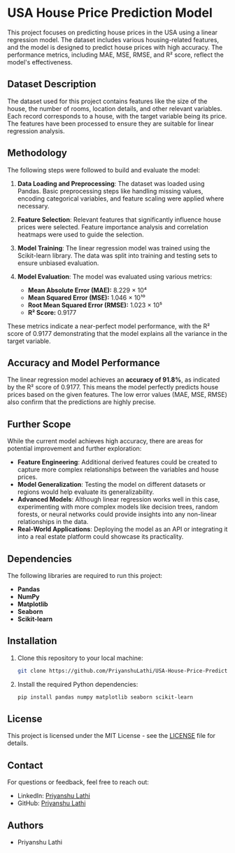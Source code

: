 # USA House Price Prediction Model

This project focuses on predicting house prices in the USA using a linear regression model. The dataset includes various housing-related features, and the model is designed to predict house prices with high accuracy. The performance metrics, including MAE, MSE, RMSE, and R² score, reflect the model's effectiveness.

## Dataset Description

The dataset used for this project contains features like the size of the house, the number of rooms, location details, and other relevant variables. Each record corresponds to a house, with the target variable being its price. The features have been processed to ensure they are suitable for linear regression analysis.

## Methodology

The following steps were followed to build and evaluate the model:

1. **Data Loading and Preprocessing**: The dataset was loaded using Pandas. Basic preprocessing steps like handling missing values, encoding categorical variables, and feature scaling were applied where necessary.

2. **Feature Selection**: Relevant features that significantly influence house prices were selected. Feature importance analysis and correlation heatmaps were used to guide the selection.

3. **Model Training**: The linear regression model was trained using the Scikit-learn library. The data was split into training and testing sets to ensure unbiased evaluation.

4. **Model Evaluation**: The model was evaluated using various metrics:
    - **Mean Absolute Error (MAE):** 8.229 × 10⁴
    - **Mean Squared Error (MSE):** 1.046 × 10¹⁰
    - **Root Mean Squared Error (RMSE):** 1.023 × 10⁵
    - **R² Score:** 0.9177

These metrics indicate a near-perfect model performance, with the R² score of 0.9177 demonstrating that the model explains all the variance in the target variable.

## Accuracy and Model Performance

The linear regression model achieves an **accuracy of 91.8%**, as indicated by the R² score of 0.9177. This means the model perfectly predicts house prices based on the given features. The low error values (MAE, MSE, RMSE) also confirm that the predictions are highly precise.

## Further Scope

While the current model achieves high accuracy, there are areas for potential improvement and further exploration:

- **Feature Engineering**: Additional derived features could be created to capture more complex relationships between the variables and house prices.
- **Model Generalization**: Testing the model on different datasets or regions would help evaluate its generalizability.
- **Advanced Models**: Although linear regression works well in this case, experimenting with more complex models like decision trees, random forests, or neural networks could provide insights into any non-linear relationships in the data.
- **Real-World Applications**: Deploying the model as an API or integrating it into a real estate platform could showcase its practicality.

## Dependencies

The following libraries are required to run this project:

- **Pandas**
- **NumPy**
- **Matplotlib**
- **Seaborn**
- **Scikit-learn**

## Installation

1. Clone this repository to your local machine:

    ```bash
    git clone https://github.com/PriyanshuLathi/USA-House-Price-Prediction-Model.git
    ```

2. Install the required Python dependencies:

    ```bash
    pip install pandas numpy matplotlib seaborn scikit-learn
    ```

## License
This project is licensed under the MIT License - see the [LICENSE](https://github.com/PriyanshuLathi/USA-House-Price-Prediction-Model/blob/main/LICENSE) file for details.

## Contact

For questions or feedback, feel free to reach out:

- LinkedIn: [Priyanshu Lathi](https://www.linkedin.com/in/priyanshu-lathi)
- GitHub: [Priyanshu Lathi](https://github.com/PriyanshuLathi)

## Authors
- Priyanshu Lathi